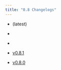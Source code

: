 ```yaml
---
title: "0.8 Changelogs"
---
```



* [](changelogs/v0.8.4.md) (latest)

* [](changelogs/v0.8.3.md) 

* [](changelogs/v0.8.2.md) 

* [v0.8.1](changelogs/v0.8.1.md) 

* [v0.8.0](changelogs/v0.8.0.md) 

